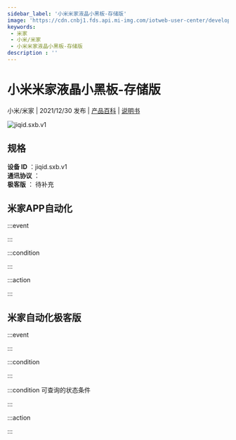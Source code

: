 ```yaml
---
sidebar_label: '小米米家液晶小黑板-存储版'
image: 'https://cdn.cnbj1.fds.api.mi-img.com/iotweb-user-center/developer_1679071857893BrTrwVyK.png?GalaxyAccessKeyId=AKVGLQWBOVIRQ3XLEW&Expires=9223372036854775807&Signature=oKh638cOQKcA2qDGtzhpl9uV11Y='
keywords: 
 - 米家
 - 小米/米家
 - 小米米家液晶小黑板-存储版
description : ''
---
```

# 小米米家液晶小黑板-存储版

小米/米家 | 2021/12/30 发布 | [产品百科](https://home.mi.com/webapp/content/baike/product/index.html?model=jiqid.sxb.v1/) | [说明书](https://home.mi.com/views/introduction.html?model=jiqid.sxb.v1&region=cn)

![jiqid.sxb.v1](https://cdn.cnbj1.fds.api.mi-img.com/iotweb-user-center/developer_1679071857893BrTrwVyK.png?GalaxyAccessKeyId=AKVGLQWBOVIRQ3XLEW&Expires=9223372036854775807&Signature=oKh638cOQKcA2qDGtzhpl9uV11Y=)

## 规格  
> 
**设备 ID** ：jiqid.sxb.v1  
**通讯协议** ：  
**极客版**  ： 待补充 


## 米家APP自动化  

:::event  

:::

:::condition  

:::

:::action   

:::

## 米家自动化极客版  

:::event  

:::

:::condition  

:::

:::condition 可查询的状态条件  

:::

:::action  

:::

        
